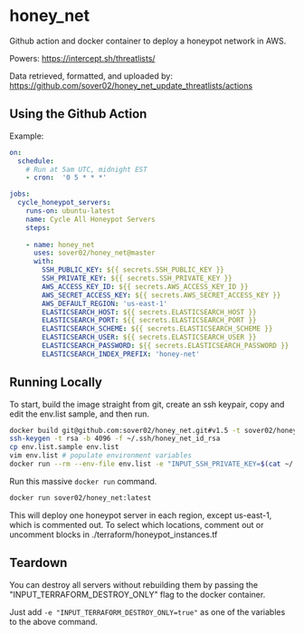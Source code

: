 # honey_net

Github action and docker container to deploy a honeypot network in AWS.

Powers: https://intercept.sh/threatlists/

Data retrieved, formatted, and uploaded by: https://github.com/sover02/honey_net_update_threatlists/actions

## Using the Github Action

Example:

```yml
on:
  schedule:
    # Run at 5am UTC, midnight EST
    - cron:  '0 5 * * *'

jobs:
  cycle_honeypot_servers:
    runs-on: ubuntu-latest
    name: Cycle All Honeypot Servers
    steps:
    
    - name: honey_net
      uses: sover02/honey_net@master
      with:
        SSH_PUBLIC_KEY: ${{ secrets.SSH_PUBLIC_KEY }}
        SSH_PRIVATE_KEY: ${{ secrets.SSH_PRIVATE_KEY }}
        AWS_ACCESS_KEY_ID: ${{ secrets.AWS_ACCESS_KEY_ID }}
        AWS_SECRET_ACCESS_KEY: ${{ secrets.AWS_SECRET_ACCESS_KEY }}
        AWS_DEFAULT_REGION: 'us-east-1'
        ELASTICSEARCH_HOST: ${{ secrets.ELASTICSEARCH_HOST }}
        ELASTICSEARCH_PORT: ${{ secrets.ELASTICSEARCH_PORT }}
        ELASTICSEARCH_SCHEME: ${{ secrets.ELASTICSEARCH_SCHEME }}
        ELASTICSEARCH_USER: ${{ secrets.ELASTICSEARCH_USER }}
        ELASTICSEARCH_PASSWORD: ${{ secrets.ELASTICSEARCH_PASSWORD }}
        ELASTICSEARCH_INDEX_PREFIX: 'honey-net'
```

## Running Locally

To start, build the image straight from git, create an ssh keypair, copy and edit the env.list sample, and then run.

```bash
docker build git@github.com:sover02/honey_net.git#v1.5 -t sover02/honey_net:v1.5
ssh-keygen -t rsa -b 4096 -f ~/.ssh/honey_net_id_rsa
cp env.list.sample env.list
vim env.list # populate environment variables
docker run --rm --env-file env.list -e "INPUT_SSH_PRIVATE_KEY=$(cat ~/.ssh/honeypot_ec2-user.pem)" -e "INPUT_SSH_PUBLIC_KEY=$(cat ~/.ssh/honeypot_ec2-user.pub)" sover02/honey_net:v1.5
```

Run this massive `docker run` command.

```bash
docker run sover02/honey_net:latest
```

This will deploy one honeypot server in each region, except us-east-1, which is commented out. To select which locations, comment out or uncomment blocks in ./terraform/honeypot_instances.tf

## Teardown

You can destroy all servers without rebuilding them by passing the "INPUT_TERRAFORM_DESTROY_ONLY" flag to the docker container.

Just add `-e "INPUT_TERRAFORM_DESTROY_ONLY=true"` as one of the variables to the above command.
